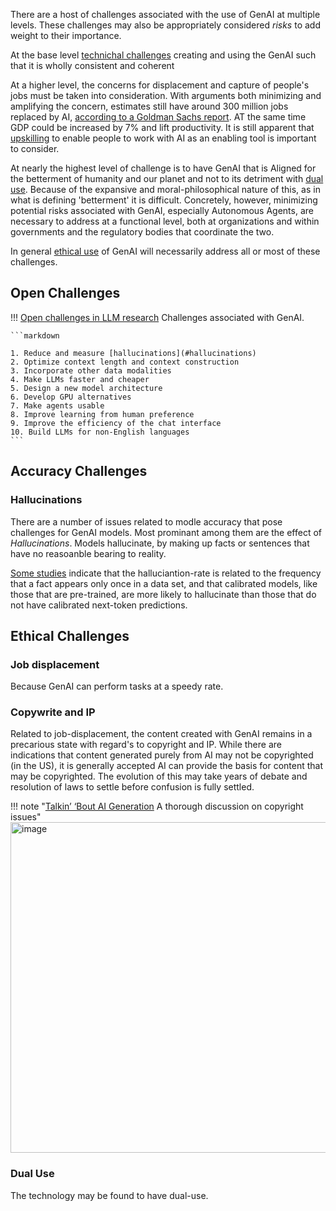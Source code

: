 There are a host of challenges associated with the use of GenAI at multiple levels. These challenges may also be appropriately considered _risks_ to add weight to their importance.

At the base level [technichal challenges](#technichal_challenges) creating and using the GenAI such that it is wholly consistent and coherent 

At a higher level, the concerns for displacement and capture of people's jobs must be taken into consideration. With arguments both minimizing and amplifying the concern, estimates still have around 300 million jobs replaced by AI, [according to a Goldman Sachs report](https://www.goldmansachs.com/intelligence/pages/generative-ai-could-raise-global-gdp-by-7-percent.html). AT the same time GDP could be increased by 7% and lift productivity. It is still apparent that [upskilling](#upskilling) to enable people to work with AI as an enabling tool is important to consider. 

At nearly the highest level of challenge is to have GenAI that is Aligned for the betterment of humanity and our planet and not to its detriment with [dual use](#dual-use). Because of the expansive and moral-philosophical nature of this, as in what is defining 'betterment' it is difficult. Concretely, however, minimizing potential risks associated with GenAI, especially Autonomous Agents, are necessary to address at a functional level, both at organizations and within governments and the regulatory bodies that coordinate the two.

In general [ethical use](../../Using/ethically/index.md) of GenAI will necessarily address all or most of these challenges. 


## Open Challenges
!!! [Open challenges in LLM research](LLMhttps://huyenchip.com/2023/08/16/llm-research-open-challenges.html#5_design_a_new_model_architecture)
Challenges associated with GenAI.

    ```markdown

    1. Reduce and measure [hallucinations](#hallucinations)
    2. Optimize context length and context construction
    3. Incorporate other data modalities
    4. Make LLMs faster and cheaper
    5. Design a new model architecture
    6. Develop GPU alternatives
    7. Make agents usable
    8. Improve learning from human preference
    9. Improve the efficiency of the chat interface
    10. Build LLMs for non-English languages
    ```

## Accuracy Challenges

### Hallucinations 
There are a number of issues related to modle accuracy that pose challenges for GenAI models. Most prominant among them are the effect of _Hallucinations_. Models hallucinate, by making up facts or sentences that have no reasoanble bearing to reality. 

[Some studies](https://arxiv.org/pdf/2311.14648.pdf) indicate that the halluciantion-rate is related to the frequency that a fact appears only once in a data set, and that calibrated models, like those that are pre-trained, are more likely to hallucinate than those that do not have calibrated next-token predictions. 




## Ethical Challenges

### Job displacement 
Because GenAI can perform tasks at a speedy rate. 

### Copywrite and IP

Related to job-displacement, the content created with GenAI remains in a precarious state with regard's to copyright and IP. While there are indications that content generated purely from AI may not be copyrighted (in the US), it is generally accepted AI can provide the basis for content that may be copyrighted. The evolution of this may take years of debate and resolution of laws to settle before confusion is fully settled. 

!!! note "[Talkin’ ‘Bout AI Generation](https://papers.ssrn.com/sol3/papers.cfm?abstract_id=4523551) A thorough discussion on copyright issues"
    <img width="529" alt="image" src="https://github.com/ianderrington/genai/assets/76016868/75a1b0e9-7d4b-4db2-a0ee-f18890cce403">


### Dual Use
The technology may be found to have dual-use. 

